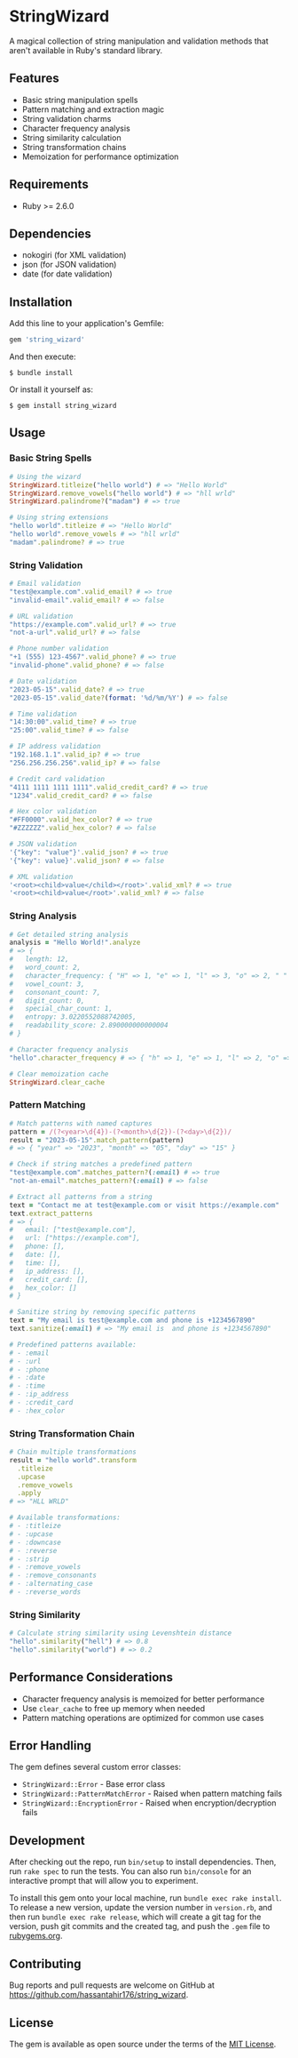 # StringWizard

A magical collection of string manipulation and validation methods that aren't available in Ruby's standard library.

## Features

- Basic string manipulation spells
- Pattern matching and extraction magic
- String validation charms
- Character frequency analysis
- String similarity calculation
- String transformation chains
- Memoization for performance optimization

## Requirements

- Ruby >= 2.6.0

## Dependencies

- nokogiri (for XML validation)
- json (for JSON validation)
- date (for date validation)

## Installation

Add this line to your application's Gemfile:

```ruby
gem 'string_wizard'
```

And then execute:

    $ bundle install

Or install it yourself as:

    $ gem install string_wizard

## Usage

### Basic String Spells

```ruby
# Using the wizard
StringWizard.titleize("hello world") # => "Hello World"
StringWizard.remove_vowels("hello world") # => "hll wrld"
StringWizard.palindrome?("madam") # => true

# Using string extensions
"hello world".titleize # => "Hello World"
"hello world".remove_vowels # => "hll wrld"
"madam".palindrome? # => true
```

### String Validation

```ruby
# Email validation
"test@example.com".valid_email? # => true
"invalid-email".valid_email? # => false

# URL validation
"https://example.com".valid_url? # => true
"not-a-url".valid_url? # => false

# Phone number validation
"+1 (555) 123-4567".valid_phone? # => true
"invalid-phone".valid_phone? # => false

# Date validation
"2023-05-15".valid_date? # => true
"2023-05-15".valid_date?(format: '%d/%m/%Y') # => false

# Time validation
"14:30:00".valid_time? # => true
"25:00".valid_time? # => false

# IP address validation
"192.168.1.1".valid_ip? # => true
"256.256.256.256".valid_ip? # => false

# Credit card validation
"4111 1111 1111 1111".valid_credit_card? # => true
"1234".valid_credit_card? # => false

# Hex color validation
"#FF0000".valid_hex_color? # => true
"#ZZZZZZ".valid_hex_color? # => false

# JSON validation
'{"key": "value"}'.valid_json? # => true
'{"key": value}'.valid_json? # => false

# XML validation
'<root><child>value</child></root>'.valid_xml? # => true
'<root><child>value</root>'.valid_xml? # => false
```

### String Analysis

```ruby
# Get detailed string analysis
analysis = "Hello World!".analyze
# => {
#   length: 12,
#   word_count: 2,
#   character_frequency: { "H" => 1, "e" => 1, "l" => 3, "o" => 2, " " => 1, "W" => 1, "r" => 1, "d" => 1, "!" => 1 },
#   vowel_count: 3,
#   consonant_count: 7,
#   digit_count: 0,
#   special_char_count: 1,
#   entropy: 3.0220552088742005,
#   readability_score: 2.890000000000004
# }

# Character frequency analysis
"hello".character_frequency # => { "h" => 1, "e" => 1, "l" => 2, "o" => 1 }

# Clear memoization cache
StringWizard.clear_cache
```

### Pattern Matching

```ruby
# Match patterns with named captures
pattern = /(?<year>\d{4})-(?<month>\d{2})-(?<day>\d{2})/
result = "2023-05-15".match_pattern(pattern)
# => { "year" => "2023", "month" => "05", "day" => "15" }

# Check if string matches a predefined pattern
"test@example.com".matches_pattern?(:email) # => true
"not-an-email".matches_pattern?(:email) # => false

# Extract all patterns from a string
text = "Contact me at test@example.com or visit https://example.com"
text.extract_patterns
# => {
#   email: ["test@example.com"],
#   url: ["https://example.com"],
#   phone: [],
#   date: [],
#   time: [],
#   ip_address: [],
#   credit_card: [],
#   hex_color: []
# }

# Sanitize string by removing specific patterns
text = "My email is test@example.com and phone is +1234567890"
text.sanitize(:email) # => "My email is  and phone is +1234567890"

# Predefined patterns available:
# - :email
# - :url
# - :phone
# - :date
# - :time
# - :ip_address
# - :credit_card
# - :hex_color
```

### String Transformation Chain

```ruby
# Chain multiple transformations
result = "hello world".transform
  .titleize
  .upcase
  .remove_vowels
  .apply
# => "HLL WRLD"

# Available transformations:
# - :titleize
# - :upcase
# - :downcase
# - :reverse
# - :strip
# - :remove_vowels
# - :remove_consonants
# - :alternating_case
# - :reverse_words
```

### String Similarity

```ruby
# Calculate string similarity using Levenshtein distance
"hello".similarity("hell") # => 0.8
"hello".similarity("world") # => 0.2
```

## Performance Considerations

- Character frequency analysis is memoized for better performance
- Use `clear_cache` to free up memory when needed
- Pattern matching operations are optimized for common use cases

## Error Handling

The gem defines several custom error classes:
- `StringWizard::Error` - Base error class
- `StringWizard::PatternMatchError` - Raised when pattern matching fails
- `StringWizard::EncryptionError` - Raised when encryption/decryption fails

## Development

After checking out the repo, run `bin/setup` to install dependencies. Then, run `rake spec` to run the tests. You can also run `bin/console` for an interactive prompt that will allow you to experiment.

To install this gem onto your local machine, run `bundle exec rake install`. To release a new version, update the version number in `version.rb`, and then run `bundle exec rake release`, which will create a git tag for the version, push git commits and the created tag, and push the `.gem` file to [rubygems.org](https://rubygems.org).

## Contributing

Bug reports and pull requests are welcome on GitHub at https://github.com/hassantahir176/string_wizard.

## License

The gem is available as open source under the terms of the [MIT License](https://opensource.org/licenses/MIT). 